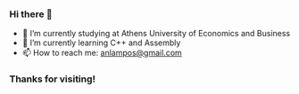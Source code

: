 ### Hi there 👋
- 🔭 I’m currently studying at Athens University of Economics and Business
- 🌱 I’m currently learning C++ and Assembly 
- 📫 How to reach me: anlampos@gmail.com

### Thanks for visiting!
<!--
**AndreasLampos/AndreasLampos** is a ✨ _special_ ✨ repository because its `README.md` (this file) appears on your GitHub profile.

Here are some ideas to get you started:

- 🔭 I’m currently working on ...
- 🌱 I’m currently learning ...
- 👯 I’m looking to collaborate on ...
- 🤔 I’m looking for help with ...
- 💬 Ask me about ...
- 📫 How to reach me: ...
- 😄 Pronouns: ...
- ⚡ Fun fact: ...
-->
